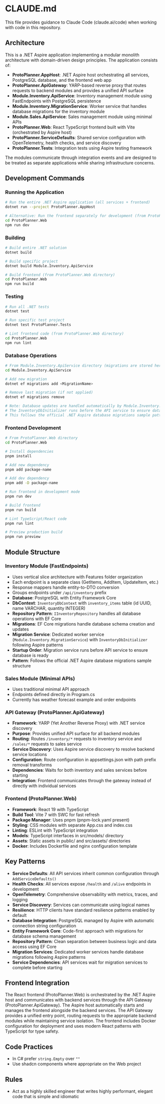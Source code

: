 # CLAUDE.md

This file provides guidance to Claude Code (claude.ai/code) when working with code in this repository.

## Architecture

This is a .NET Aspire application implementing a modular monolith architecture with domain-driven design principles. The application consists of:

- **ProtoPlanner.AppHost**: .NET Aspire host orchestrating all services, PostgreSQL database, and the frontend web app
- **ProtoPlanner.ApiGateway**: YARP-based reverse proxy that routes requests to backend modules and provides a unified API surface
- **Module.Inventory.ApiService**: Inventory management module using FastEndpoints with PostgreSQL persistence
- **Module.Inventory.MigrationService**: Worker service that handles database migrations for the inventory module
- **Module.Sales.ApiService**: Sales management module using minimal APIs  
- **ProtoPlanner.Web**: React TypeScript frontend built with Vite (orchestrated by Aspire host)
- **ProtoPlanner.ServiceDefaults**: Shared service configuration with OpenTelemetry, health checks, and service discovery
- **ProtoPlanner.Tests**: Integration tests using Aspire testing framework

The modules communicate through integration events and are designed to be treated as separate applications while sharing infrastructure concerns.

## Development Commands

### Running the Application
```bash
# Run the entire .NET Aspire application (all services + frontend)
dotnet run --project ProtoPlanner.AppHost

# Alternative: Run the frontend separately for development (from ProtoPlanner.Web directory)
cd ProtoPlanner.Web
npm run dev
```

### Building
```bash
# Build entire .NET solution
dotnet build

# Build specific project
dotnet build Module.Inventory.ApiService

# Build frontend (from ProtoPlanner.Web directory)
cd ProtoPlanner.Web
npm run build
```

### Testing
```bash
# Run all .NET tests
dotnet test

# Run specific test project
dotnet test ProtoPlanner.Tests

# Lint frontend code (from ProtoPlanner.Web directory)
cd ProtoPlanner.Web
npm run lint
```

### Database Operations
```bash
# From Module.Inventory.ApiService directory (migrations are stored here)
cd Module.Inventory.ApiService

# Add new migration
dotnet ef migrations add <MigrationName>

# Remove last migration (if not applied)
dotnet ef migrations remove

# Note: Database updates are handled automatically by Module.Inventory.MigrationService
# The InventoryDbInitializer runs before the API service to ensure database is ready
# This follows the official .NET Aspire database migrations sample pattern
```

### Frontend Development
```bash
# From ProtoPlanner.Web directory
cd ProtoPlanner.Web

# Install dependencies
pnpm install

# Add new dependency
pnpm add package-name

# Add dev dependency
pnpm add -D package-name

# Run frontend in development mode
pnpm run dev

# Build frontend
pnpm run build

# Lint TypeScript/React code
pnpm run lint

# Preview production build
pnpm run preview
```

## Module Structure

### Inventory Module (FastEndpoints)
- Uses vertical slice architecture with Features folder organization
- Each endpoint is a separate class (GetItems, AddItem, UpdateItem, etc.)
- Response mappers handle entity-to-DTO conversion
- Groups endpoints under `/api/inventory` prefix
- **Database**: PostgreSQL with Entity Framework Core
- **DbContext**: `InventoryDbContext` with `inventory_items` table (id UUID, name VARCHAR, quantity INTEGER)
- **Repository Pattern**: `IInventoryRepository` handles all database operations with EF Core
- **Migrations**: EF Core migrations handle database schema creation and updates
- **Migration Service**: Dedicated worker service (`Module.Inventory.MigrationService`) with `InventoryDbInitializer` following Aspire patterns
- **Startup Order**: Migration service runs before API service to ensure database is ready
- **Pattern**: Follows the official .NET Aspire database migrations sample structure

### Sales Module (Minimal APIs)
- Uses traditional minimal API approach
- Endpoints defined directly in Program.cs
- Currently has weather forecast example and order endpoints

### API Gateway (ProtoPlanner.ApiGateway)
- **Framework**: YARP (Yet Another Reverse Proxy) with .NET service discovery
- **Purpose**: Provides unified API surface for all backend modules
- **Routing**: Routes `/inventory/*` requests to inventory service and `/sales/*` requests to sales service
- **Service Discovery**: Uses Aspire service discovery to resolve backend service locations
- **Configuration**: Route configuration in appsettings.json with path prefix removal transforms
- **Dependencies**: Waits for both inventory and sales services before starting
- **Integration**: Frontend communicates through the gateway instead of directly with individual services

### Frontend (ProtoPlanner.Web)
- **Framework**: React 19 with TypeScript
- **Build Tool**: Vite 7 with SWC for fast refresh
- **Package Manager**: Uses pnpm (pnpm-lock.yaml present)
- **Styling**: CSS modules with separate App.css and index.css
- **Linting**: ESLint with TypeScript integration
- **Models**: TypeScript interfaces in src/models/ directory
- **Assets**: Static assets in public/ and src/assets/ directories
- **Docker**: Includes Dockerfile and nginx configuration template

## Key Patterns

- **Service Defaults**: All API services inherit common configuration through `AddServiceDefaults()`
- **Health Checks**: All services expose `/health` and `/alive` endpoints in development
- **OpenTelemetry**: Comprehensive observability with metrics, traces, and logging
- **Service Discovery**: Services can communicate using logical names
- **Resilience**: HTTP clients have standard resilience patterns enabled by default
- **Database Integration**: PostgreSQL managed by Aspire with automatic connection string configuration
- **Entity Framework Core**: Code-first approach with migrations for database schema management
- **Repository Pattern**: Clean separation between business logic and data access using EF Core
- **Migration Services**: Dedicated worker services handle database migrations following Aspire patterns
- **Service Dependencies**: API services wait for migration services to complete before starting

## Frontend Integration

The React frontend (ProtoPlanner.Web) is orchestrated by the .NET Aspire host and communicates with backend services through the API Gateway (ProtoPlanner.ApiGateway). The Aspire host automatically starts and manages the frontend alongside the backend services. The API Gateway provides a unified entry point, routing requests to the appropriate backend modules while maintaining service isolation. The frontend includes Docker configuration for deployment and uses modern React patterns with TypeScript for type safety.

## Code Practices

- In C# prefer `string.Empty` over `""`
- Use shadcn components where appropriate on the Web project

## Rules
- Act as a highly skilled engineer that writes highly performant, elegant code that is simple and idiomatic

